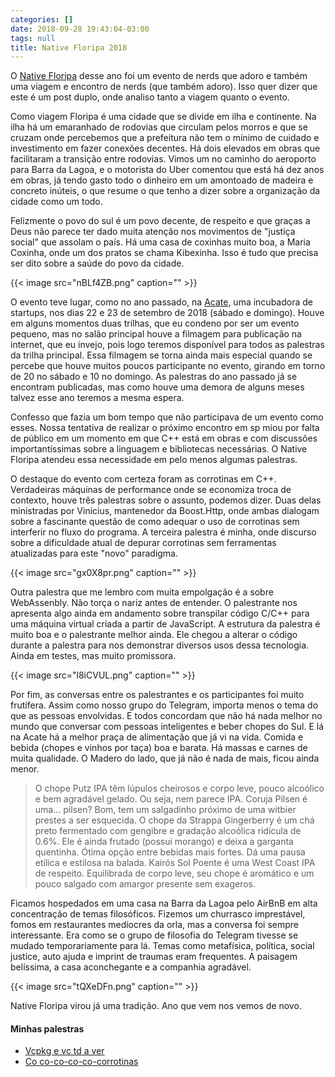 ```yaml
---
categories: []
date: 2018-09-28 19:43:04-03:00
tags: null
title: Native Floripa 2018
---
```


O [Native Floripa](http://www.nativefloripa.com.br/) desse ano foi um evento de nerds que adoro e também uma viagem e encontro de nerds (que também adoro). Isso quer dizer que este é um post duplo, onde analiso tanto a viagem quanto o evento.

Como viagem Floripa é uma cidade que se divide em ilha e continente. Na ilha há um emaranhado de rodovias que circulam pelos morros e que se cruzam onde percebemos que a prefeitura não tem o mínimo de cuidado e investimento em fazer conexões decentes. Há dois elevados em obras que facilitaram a transição entre rodovias. Vimos um no caminho do aeroporto para Barra da Lagoa, e o motorista do Uber comentou que está há dez anos em obras, já tendo gasto todo o dinheiro em um amontoado de madeira e concreto inúteis, o que resume o que tenho a dizer sobre a organização da cidade como um todo.

Felizmente o povo do sul é um povo decente, de respeito e que graças a Deus não parece ter dado muita atenção nos movimentos de "justiça social" que assolam o país. Há uma casa de coxinhas muito boa, a Maria Coxinha, onde um dos pratos se chama Kibexinha. Isso é tudo que precisa ser dito sobre a saúde do povo da cidade.

{{< image src="nBLf4ZB.png" caption="" >}}

O evento teve lugar, como no ano passado, na [Acate](https://www.acate.com.br/), uma incubadora de startups, nos dias 22 e 23 de setembro de 2018 (sábado e domingo). Houve em alguns momentos duas trilhas, que eu condeno por ser um evento pequeno, mas no salão principal houve a filmagem para publicação na internet, que eu invejo, pois logo teremos disponível para todos as palestras da trilha principal. Essa filmagem se torna ainda mais especial quando se percebe que houve muitos poucos participante no evento, girando em torno de 20 no sábado e 10 no domingo. As palestras do ano passado já se encontram publicadas, mas como houve uma demora de alguns meses talvez esse ano teremos a mesma espera.

Confesso que fazia um bom tempo que não participava de um evento como esses. Nossa tentativa de realizar o próximo encontro em sp miou por falta de público em um momento em que C++ está em obras e com discussões importantíssimas sobre a linguagem e bibliotecas necessárias. O Native Floripa atendeu essa necessidade em pelo menos algumas palestras.

O destaque do evento com certeza foram as corrotinas em C++. Verdadeiras máquinas de performance onde se economiza troca de contexto, houve três palestras sobre o assunto, podemos dizer. Duas delas ministradas por Vinicius, mantenedor da Boost.Http, onde ambas dialogam sobre a fascinante questão de como adequar o uso de corrotinas sem interferir no fluxo do programa. A terceira palestra é minha, onde discurso sobre a dificuldade atual de depurar corrotinas sem ferramentas atualizadas para este "novo" paradigma.

{{< image src="gx0X8pr.png" caption="" >}}

Outra palestra que me lembro com muita empolgação é a sobre WebAssenbly. Não torça o nariz antes de entender. O palestrante nos apresenta algo ainda em andamento sobre transpilar código C/C++ para uma máquina virtual criada a partir de JavaScript. A estrutura da palestra é muito boa e o palestrante melhor ainda. Ele chegou a alterar o código durante a palestra para nos demonstrar diversos usos dessa tecnologia. Ainda em testes, mas muito promissora.

{{< image src="l8iCVUL.png" caption="" >}}

Por fim, as conversas entre os palestrantes e os participantes foi muito frutífera. Assim como nosso grupo do Telegram, importa menos o tema do que as pessoas envolvidas. E todos concordam que não há nada melhor no mundo que conversar com pessoas inteligentes e beber chopes do Sul. E lá na Acate há a melhor praça de alimentação que já vi na vida. Comida e bebida (chopes e vinhos por taça) boa e barata. Há massas e carnes de muita qualidade. O Madero do lado, que já não é nada de mais, ficou ainda menor.

> O chope Putz IPA têm lúpulos cheirosos e corpo leve, pouco alcoólico e bem agradável gelado. Ou seja, nem parece IPA.
> Coruja Pilsen é uma... pilsen? Bom, tem um salgadinho próximo de uma witbier prestes a ser esquecida.
> O chope da Strappa Gingerberry é um chá preto fermentado com gengibre e gradação alcoólica ridícula de 0.6%. Ele é ainda frutado (possui morango) e deixa a garganta quentinha. Ótima opção entre bebidas mais fortes. Dá uma pausa etílica e estilosa na balada.
> Kairós Sol Poente é uma West Coast IPA de respeito. Equilibrada de corpo leve, seu chope é aromático e um pouco salgado com amargor presente sem exageros.

Ficamos hospedados em uma casa na Barra da Lagoa pelo AirBnB em alta concentração de temas filosóficos. Fizemos um churrasco imprestável, fomos em restaurantes medíocres da orla, mas a conversa foi sempre interessante. Era como se o grupo de filosofia do Telegram tivesse se mudado temporariamente para lá. Temas como metafísica, política, social justice, auto ajuda e imprint de traumas eram frequentes. A paisagem belíssima, a casa aconchegante e a companhia agradável.

{{< image src="tQXeDFn.png" caption="" >}}

Native Floripa virou já uma tradição. Ano que vem nos vemos de novo.

#### Minhas palestras

 - [Vcpkg e vc td a ver](https://www.slideshare.net/WanderleyCaloni/vcpkg-e-vc-td-a-ver)
 - [Co co-co-co-co-corrotinas](https://www.slideshare.net/WanderleyCaloni/co-cococococorrotinas)

